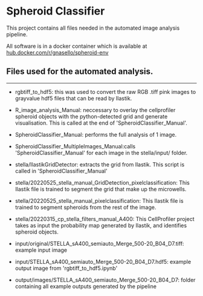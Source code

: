 # Spheroid Classifier

This project contains all files needed in the automated image analysis pipeline. 

All software is in a docker container which is available at [hub.docker.com/r/gnasello/spheroid-env](https://hub.docker.com/r/gnasello/spheroid-env)

## Files used for the automated analysis. 
--------------------------------------------

- rgbtiff_to_hdf5: this was used to convert the raw RGB .tiff pink images to grayvalue hdf5 files that can be read by Ilastik. 

- R_image_analysis_Manual: neccessary to overlay the cellprofiler spheroid objects with the python-detected grid and generate visualisation. This is called at the end of 'SpheroidClassifier_Manual'.

- SpheroidClassifier_Manual: performs the full analysis of 1 image. 

- SpheroidClassifier_MultipleImages_Manual:calls 'SpheroidClassifier_Manual' for each image in the stella/input/ folder. 

- stella/IlastikGridDetector: extracts the grid from Ilastik. This script is called in 'SpheroidClassifier_Manual'

- stella/20220525_stella_manual_GridDetection_pixelclassification: This Ilastik file is trained to segment the grid that make up the microwells.

- stella/20220525_stella_manual_pixelclassification: This Ilastik file is trained to segment spheroids from the rest of the image. 

- stella/20220315_cp_stella_filters_manual_A400: This CellProfiler project takes as input the probability map generated by Ilastik, and identifies spheroid objects. 

- input/original/STELLA_sA400_semiauto_Merge_500-20_B04_D7.tiff: example input image

- input/STELLA_sA400_semiauto_Merge_500-20_B04_D7.hdf5: example output image from 'rgbtiff_to_hdf5.ipynb'

- output/images/STELLA_sA400_semiauto_Merge_500-20_B04_D7: folder containing all example outputs generated by the pipeline